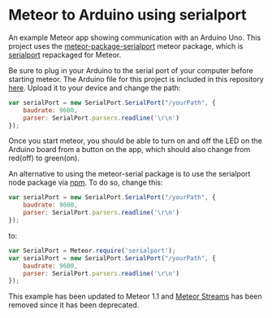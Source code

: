 # Meteor to Arduino using serialport

An example Meteor app showing communication with an Arduino Uno. This project uses the [meteor-package-serialport](https://github.com/fourquet/meteor-package-serialport) meteor package, which is [serialport](https://www.npmjs.org/package/serialport) repackaged for Meteor.

Be sure to plug in your Arduino to the serial port of your computer before starting meteor. The Arduino file for this project is included in this repository [here](https://github.com/fourquet/meteor-package-serialport/tree/master/example/Meteor_SerialPort_LED_Toggle). Upload it to your device and change the path:
```js
var serialPort = new SerialPort.SerialPort("/yourPath", {
    baudrate: 9600,
    parser: SerialPort.parsers.readline('\r\n')
});
```
Once you start meteor, you should be able to turn on and off the LED on the Arduino board from a button on the app, which should also change from red(off) to green(on).

An alternative to using the meteor-serial package is to use the serialport node package via [npm](https://atmospherejs.com/package/npm). To do so, change this:
```js
var serialPort = new SerialPort.SerialPort("/yourPath", {
    baudrate: 9600,
    parser: SerialPort.parsers.readline('\r\n')
});
```
to:
```js
var SerialPort = Meteor.require('serialport');
var serialPort = new SerialPort.SerialPort("/yourPath", {
    baudrate: 9600,
    parser: SerialPort.parsers.readline('\r\n')
});
```

This example has been updated to Meteor 1.1 and [Meteor Streams](https://atmospherejs.com/package/streams) has been removed since it has been deprecated.

